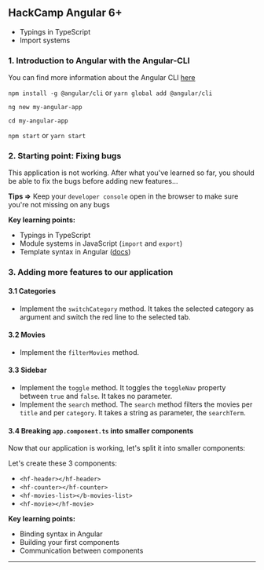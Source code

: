 ## HackCamp Angular 6+

- Typings in TypeScript
- Import systems

### 1. Introduction to Angular with the Angular-CLI

You can find more information about the Angular CLI [here](https://github.com/angular/angular-cli/wiki)

`npm install -g @angular/cli` or `yarn global add @angular/cli`

`ng new my-angular-app`

`cd my-angular-app`

`npm start` or `yarn start`

### 2. Starting point: Fixing bugs

This application is not working. After what you've learned so far, you should be able to fix the bugs before adding new features...

**Tips =>** Keep your `developer console` open in the browser to make sure you're not missing on any bugs

**Key learning points:**

- Typings in TypeScript
- Module systems in JavaScript (`import` and `export`)
- Template syntax in Angular ([docs](https://angular.io/guide/template-syntax))

### 3. Adding more features to our application

#### 3.1 Categories

- Implement the `switchCategory` method. It takes the selected category as argument and switch the red line to the selected tab.

#### 3.2 Movies

- Implement the `filterMovies` method.

#### 3.3 Sidebar

- Implement the `toggle` method. It toggles the `toggleNav` property between `true` and `false`. It takes no parameter.
- Implement the `search` method. The `search` method filters the movies per `title` and per `category`. It takes a string as parameter, the `searchTerm`.

#### 3.4 Breaking `app.component.ts` into smaller components

Now that our application is working, let's split it into smaller components:

Let's create these 3 components:

- `<hf-header></hf-header>`
- `<hf-counter></hf-counter>`
- `<hf-movies-list></b-movies-list>`
- `<hf-movie></hf-movie>`

**Key learning points:**

- Binding syntax in Angular
- Building your first components
- Communication between components

---
